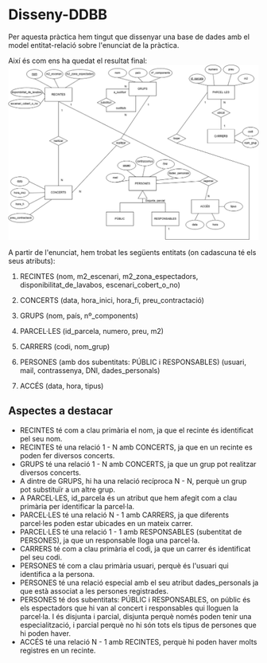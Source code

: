 # Disseny-DDBB

Per aquesta pràctica hem tingut que dissenyar una base de dades amb el model entitat-relació sobre l'enunciat de la pràctica.

Així és com ens ha quedat el resultat final:
![alt text](image.png)

A partir de l'enunciat, hem trobat les següents entitats (on cadascuna té els seus atributs):

1) RECINTES
     (nom, m2_escenari, m2_zona_espectadors, disponibilitat_de_lavabos, escenari_cobert_o_no)
   
2) CONCERTS
     (data, hora_inici, hora_fi, preu_contractació)
   
3) GRUPS
     (nom, país, nº_components)
   
4) PARCEL·LES
     (id_parcela, numero, preu, m2)
   
5) CARRERS
     (codi, nom_grup)
   
6) PERSONES (amb dos subentitats: PÚBLIC i RESPONSABLES)
     (usuari, mail, contrassenya, DNI, dades_personals)
      
7) ACCÉS
     (data, hora, tipus)

Aspectes a destacar
-------------------

- RECINTES té com a clau primària el nom, ja que el recinte és identificat pel seu nom.
- RECINTES té una relació 1 - N amb CONCERTS, ja que en un recinte es poden fer diversos concerts.
- GRUPS té una relació 1 - N amb CONCERTS, ja que un grup pot realitzar diversos concerts.
- A dintre de GRUPS, hi ha una relació recíproca N - N, perquè un grup pot substituïr a un altre grup.
- A PARCEL·LES, id_parcela és un atribut que hem afegit com a clau primària per identificar la parcel·la.
- PARCEL·LES té una relació N - 1 amb CARRERS, ja que diferents parcel·les poden estar ubicades en un mateix carrer.
- PARCEL·LES té una relació 1 - 1 amb RESPONSABLES (subentitat de PERSONES), ja que un responsable lloga una parcel·la.
- CARRERS té com a clau primària el codi, ja que un carrer és identificat pel seu codi.
- PERSONES té com a clau primària usuari, perquè és l'usuari qui identifica a la persona.
- PERSONES té una relació especial amb el seu atribut dades_personals ja que està associat a les persones registrades.
- PERSONES té dos subentitats: PÚBLIC i RESPONSABLES, on públic és els espectadors que hi van al concert i responsables qui lloguen la parcel·la. I és disjunta i parcial, disjunta perquè només poden tenir una especialització, i parcial perquè no hi són tots els tipus de persones que hi poden haver.
- ACCÉS té una relació N - 1 amb RECINTES, perquè hi poden haver molts registres en un recinte.
